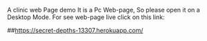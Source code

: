 A clinic web Page demo
It is a Pc Web-page, So please open it on a Desktop Mode.
For see web-page live click on this link:

##https://secret-depths-13307.herokuapp.com/
